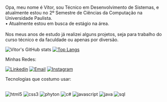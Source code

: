

Opa, meu nome é Vítor, sou Técnico em Desenvolvimento de Sistemas, e atualmente estou no 2º Semestre de Ciências da Computação na Universidade Paulista. </br>
 • Atualmente estou em busca de estágio na área. </br></br>
Nos meus anos de estudo já realizei alguns projetos, seja para trabalho do curso técnico e da faculdade ou apenas por diversão.</br>

![Vitor's GitHub stats](https://github-readme-stats.vercel.app/api?username=vitorss65&show_icons=true&theme=radical) 
[![Top Langs](https://github-readme-stats.vercel.app/api/top-langs/?username=vitorss65&layout=compact&theme=radical)](https://github.com/anuraghazra/github-readme-stats)

Minhas Redes:

[![Linkedin](https://img.shields.io/badge/LinkedIn-0077B5?style=for-the-badge&logo=linkedin&logoColor=white)](https://www.linkedin.com/in/vitor-souza-18525324b/)
[![Email](https://img.shields.io/badge/Gmail-D14836?style=for-the-badge&logo=gmail&logoColor=white)](vitorszsilva64@gmail.com)
[![Instagram](https://img.shields.io/badge/Instagram-E4405F?style=for-the-badge&logo=instagram&logoColor=white)](https://www.instagram.com/vittynh0ww/)



Tecnologias que costumo usar:

<div style="display: inline_block"><br/> 
    <img alt="html5" src="https://img.shields.io/badge/HTML5-E34F26?style=for-the-badge&logo=html5&logoColor=white" />
    <img alt="css3" src="https://img.shields.io/badge/CSS3-1572B6?style=for-the-badge&logo=css3&logoColor=white" />
    <img alt="phyton" src="https://img.shields.io/badge/Python-14354C?style=for-the-badge&logo=python&logoColor=white" />
    <img alt="c#" src="https://img.shields.io/badge/C%23-239120?style=for-the-badge&logo=c-sharp&logoColor=white" />
    <img alt="javascript" src="https://img.shields.io/badge/JavaScript-F7DF1E?style=for-the-badge&logo=javascript&logoColor=black" />
    <img alt="java" src="https://img.shields.io/badge/Java-ED8B00?style=for-the-badge&logo=openjdk&logoColor=white" />
    <img alt="sql" src="https://img.shields.io/badge/Microsoft_SQL_Server-CC2927?style=for-the-badge&logo=microsoft-sql-server&logoColor=white" />
</div>

